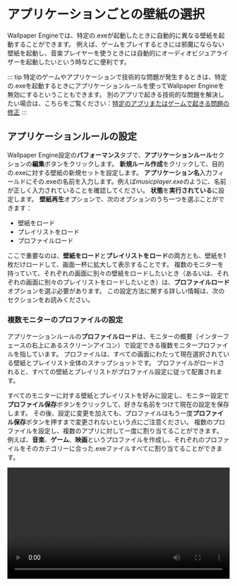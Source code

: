 # アプリケーションごとの壁紙の選択

Wallpaper Engineでは、特定の.exeが起動したときに自動的に異なる壁紙を起動することができます。 例えば、ゲームをプレイするときには邪魔にならない壁紙を起動し、音楽プレイヤーを使うときには自動的にオーディオビジュアライザーを起動したいという時などに便利です。

::: tip
特定のゲームやアプリケーションで技術的な問題が発生するときは、特定の.exeを起動するときにアプリケーションルールを使ってWallpaper Engineを無効にするということもできます。 別のアプリで起きる技術的な問題を解決したい場合は、こちらをご覧ください：[特定のアプリまたはゲームで起きる問題の修正](/functionality/applicationrules.html)
:::

## アプリケーションルールの設定

Wallpaper Engine設定の**パフォーマンス**タブで、**アプリケーションルール**セクションの**編集**ボタンをクリックします。 **新規ルール作成**をクリックして、目的の.exeに対する壁紙の新規セットを設定します。 **アプリケーション名**入力フィールドにその.exeの名前を入力します。例えば*musicplayer.exe*のように、名前が正しく入力されていることを確認してください。 **状態**を**実行されている**に設定します。 **壁紙再生**オプションで、次のオプションのうち一つを選ぶことができます：

* 壁紙をロード
* プレイリストをロード
* プロファイルロード

ここで重要なのは、**壁紙をロード**と**プレイリストをロード**の両方とも、壁紙を1枚だけロードして、画面一杯に拡大して表示することです。 複数のモニターを持っていて、それぞれの画面に別々の壁紙をロードしたいとき（あるいは、それぞれの画面に別々のプレイリストをロードしたいとき）は、**プロファイルロード**オプションを選ぶ必要があります。 この設定方法に関する詳しい情報は、次のセクションをお読みください。

### 複数モニターのプロファイルの設定

アプリケーションルールの**プロファイルロード**は、モニターの概要（インターフェースの右上にあるスクリーンアイコン）で設定できる複数モニタープロファイルを指しています。 プロファイルは、すべての画面にわたって現在選択されている壁紙とプレイリスト全体のスナップショットです。 プロファイルがロードされると、すべての壁紙とプレイリストがプロファイル設定に従って配置されます。

すべてのモニターに対する壁紙とプレイリストを好みに設定し、モニター設定で**プロファイル保存**ボタンをクリックして、好きな名前をつけて現在の設定を保存します。 その後、設定に変更を加えても、プロファイルはもう一度**プロファイル保存**ボタンを押すまで変更されないという点にご注意ください。 複数のプロファイルを設定し、複数のアプリに対して一度に割り当てることができます。 例えば、**音楽**、**ゲーム**、**映画**というプロファイルを作成し、それぞれのプロファイルをそのカテゴリーに合った.exeファイルすべてに割り当てることができます。

<video width="100%" controls autoplay loop>
  <source src="/videos/apprules.mp4" type="video/mp4">
  お使いのブラウザが動画タグをサポートしていません。
</video>